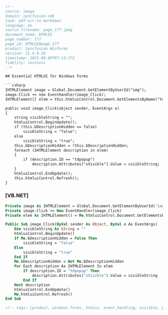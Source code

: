 ```html
<!-- 
source: image
domain: syncfusion-sdk
task: pdf-ocr-to-markdown
language: en
source_filename: page_177.jpeg
document_name: HTMLUI
page_number: 177
page_id: HTMLUI#page_177
product: Syncfusion Winforms
version: 11.4.0.26
timestamp: 2025-08-09T07:13:27Z
fidelity: lossless
-->

## Essential HTMLUI for Windows Forms

```csharp
IHTMLElement image = Global.Document.GetElementByUserId("img");
image.Click += new EventHandler(image_Click);
IHTMLElement[] elem = this.htmluiControl.Document.GetElementsByName("td");

public void image_Click(object sender, EventArgs e)
{
    string visibleString = "";
    htmluiControl.BeginUpdate();
    if (this.bDescriptionHidden == false)
        visibleString = "false";
    else
        visibleString = "true";
    this.bDescriptionHidden = !this.bDescriptionHidden;
    foreach (IHTMLElement description in elem)
    {
        if (description.ID == "tdpopup")
            description.Attributes["xVisible"].Value = visibleString;
    }
    htmluiControl.EndUpdate();
    this.htmluiControl.Refresh();
}
```

### [VB.NET]

```vb
Private image As IHTMLElement = Global.Document.GetElementByUserId("img")
Private image.Click += New EventHandler(image_Click)
Private elem As IHTMLElement() = Me.htmluiControl.Document.GetElementsByName("td")

Public Sub image_Click(ByVal sender As Object, ByVal e As EventArgs)
    Dim visibleString As String = ""
    htmluiControl.BeginUpdate()
    If Me.bDescriptionHidden = False Then
        visibleString = "false"
    Else
        visibleString = "true"
    End If
    Me.bDescriptionHidden = Not Me.bDescriptionHidden
    For Each description As IHTMLElement In elem
        If description.ID = "tdpopup" Then
            description.Attributes("xVisible").Value = visibleString
        End If
    Next description
    htmluiControl.EndUpdate()
    Me.htmluiControl.Refresh()
End Sub
```

```html
<!-- tags: [product, windows.forms, htmlui, event_handling, xvisible, properties] keywords: [page_177, image_click, htmlui_control, event_handler, xvisible, description_hidden, begin_update, end_update, refresh] -->
```